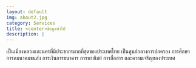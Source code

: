 ```yaml
---
layout: default
img: about2.jpg
category: Services
title: <center>ข้อมูลทั่วไป
description: |
---
```

  เป็นเมืองหลวงและนครที่มีประชากรมากที่สุดของประเทศไทย เป็นศูนย์กลางการปกครอง การศึกษา การคมนาคมขนส่ง การเงินการธนาคาร การพาณิชย์ การสื่อสาร และความเจริญของประเทศ
